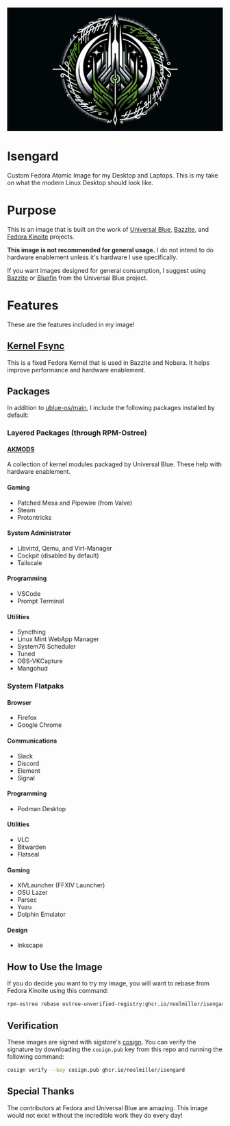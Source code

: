 ![Isengard Logo](assets/logo.jpg)

# Isengard

Custom Fedora Atomic Image for my Desktop and Laptops. This is my take on what the modern Linux Desktop should look like.

# Purpose

This is an image that is built on the work of [Universal Blue](https://github.com/ublue-os), [Bazzite](https://github.com/ublue-os/bazzite), and [Fedora Kinoite](https://fedoraproject.org/kinoite/) projects.

**This image is not recommended for general usage.**  I do not intend to do hardware enablement unless it's hardware I use specifically.

If you want images designed for general consumption, I suggest using [Bazzite](https://github.com/ublue-os/bazzite) or [Bluefin](https://github.com/ublue-os/bluefin) from the Universal Blue project.

# Features

These are the features included in my image!

## [Kernel Fsync](https://copr.fedorainfracloud.org/coprs/sentry/kernel-fsync)

This is a fixed Fedora Kernel that is used in Bazzite and Nobara. It helps improve performance and hardware enablement.

## Packages

In addition to [ublue-os/main](https://github.com/ublue-os/main), I include the following packages installed by default:

### Layered Packages (through RPM-Ostree)

#### [AKMODS](https://github.com/ublue-os/akmods)

A collection of kernel modules packaged by Universal Blue. These help with hardware enablement.

#### Gaming

- Patched Mesa and Pipewire (from Valve)
- Steam
- Protontricks

#### System Administrator

- Libvirtd, Qemu, and Virt-Manager
- Cockpit (disabled by default)
- Tailscale

#### Programming

- VSCode
- Prompt Terminal

#### Utilities

- Syncthing
- Linux Mint WebApp Manager
- System76 Scheduler
- Tuned
- OBS-VKCapture
- Mangohud

### System Flatpaks

#### Browser

- Firefox
- Google Chrome

#### Communications

- Slack
- Discord
- Element
- Signal

#### Programming

- Podman Desktop

#### Utilities

- VLC
- Bitwarden
- Flatseal

#### Gaming

- XIVLauncher (FFXIV Launcher)
- OSU Lazer
- Parsec
- Yuzu
- Dolphin Emulator

#### Design

- Inkscape

## How to Use the Image

If you do decide you want to try my image, you will want to rebase from Fedora Kinoite using this command:

```bash
rpm-ostree rebase ostree-unverified-registry:ghcr.io/noelmiller/isengard:latest
```

## Verification

These images are signed with sigstore's [cosign](https://docs.sigstore.dev/cosign/overview/). You can verify the signature by downloading the `cosign.pub` key from this repo and running the following command:

```bash
cosign verify --key cosign.pub ghcr.io/noelmiller/isengard
```

## Special Thanks

The contributors at Fedora and Universal Blue are amazing. This image would not exist without the incredible work they do every day!